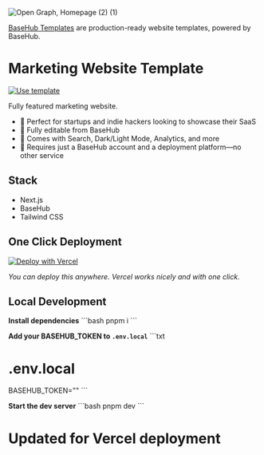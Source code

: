 ![Open Graph, Homepage (2) (1)](https://github.com/basehub-ai/marketing-website-template/assets/40034115/e8566293-9c58-4467-a4c7-7a700eea10c8)

[BaseHub Templates](https://basehub.com/templates) are production-ready website templates, powered by BaseHub.

# Marketing Website Template

[![Use template](https://basehub.com/template-button.svg)](https://basehub.com/basehub/marketing-website)

Fully featured marketing website.

- 🔸 Perfect for startups and indie hackers looking to showcase their SaaS
- 🔸 Fully editable from BaseHub
- 🔸 Comes with Search, Dark/Light Mode, Analytics, and more
- 🔸 Requires just a BaseHub account and a deployment platform—no other service

## Stack

- Next.js
- BaseHub
- Tailwind CSS

## One Click Deployment

[![Deploy with Vercel](https://vercel.com/button)]([](https://vercel.com/new/clone?repository-url=https%3A%2F%2Fgithub.com%2Fbasehub-ai%2Fmarketing-website-template&integration-ids=oac_xwgyJe0UwFLtsKIvIScYh0rY&env=&demo-url=https%3A%2F%2Fnextjs-marketing-website.basehub.com%2F&demo-description=Introducing%20the%20%E2%80%9CCMS%20Marketing%20Website%20Template%E2%80%9D%20by%20BaseHub%E2%80%94a%20sleek%2C%20modern%2C%20and%20fully%20responsive%20solution%20for%20your%20marketing%20needs.%20This%20template%20is%20designed%20to%20empower%20businesses%20with%20an%20intuitive%2C%20easy-to-navigate%20interface%20that%20seamlessly%20integrates%20with%20any%20CMS%20platform.%0A%0AKey%20Features%3A%0A%0A%09%E2%80%A2%09Responsive%20Design%3A%20Ensures%20optimal%20viewing%20experience%20across%20all%20devices%2C%20from%20desktops%20to%20smartphones.%0A%09%E2%80%A2%09Customizable%20Layouts%3A%20Offers%20flexible%20and%20dynamic%20layout%20options%20to%20suit%20various%20content%20needs%20and%20styles.%0A%09%E2%80%A2%09SEO%20Friendly%3A%20Built%20with%20SEO%20best%20practices%20in%20mind%20to%20improve%20your%20search%20engine%20rankings%20and%20drive%20organic%20traffic.%0A%09%E2%80%A2%09Blog%20and%20Changelog%3A%20Blog%20and%20changelog%20integrated%20to%20have%20a%20nice%20experience.%0A%09%E2%80%A2%09Integrated%20Analytics%3A%20Easy%20integration%20with%20popular%20analytics%20tools%20to%20track%20and%20analyze%20website%20performance.%0A%09%E2%80%A2%09Social%20Media%20Integration%3A%20Connect%20and%20engage%20with%20your%20audience%20through%20seamless%20social%20media%20integration.%0A%09%E2%80%A2%09Text%20based%20Search%3A%20Out%20of%20the%20box%20integrated%20search%20with%20BaseHub%0A%0AWhether%20you%20are%20launching%20a%20new%20product%2C%20promoting%20a%20service%2C%20or%20building%20brand%20awareness%2C%20the%20%E2%80%9CCMS%20Marketing%20Website%20Template%22%20will%20fits%20perfectly.&demo-image=https%3A%2F%2Fbasehub.earth%2Ffa068a12%2FuK8Uaibmc32TOGypkLvBu%2Freadme-(2).png&external-id=mly6i259eym3jkyvq6txyciu%3AViwfZNGQgCUccNVudPIns))

_You can deploy this anywhere. Vercel works nicely and with one click._

## Local Development

**Install dependencies**
\`\`\`bash
pnpm i
\`\`\`

**Add your BASEHUB_TOKEN to `.env.local`**
\`\`\`txt
# .env.local

BASEHUB_TOKEN="<get-it-from-your-basehub-repo>"
\`\`\`

**Start the dev server**
\`\`\`bash
pnpm dev
\`\`\`
# Updated for Vercel deployment
